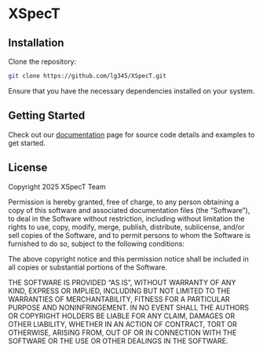 # XSpecT  

## Installation  

Clone the repository:

   ```bash
   git clone https://github.com/lg345/XSpecT.git
   ```

Ensure that you have the necessary dependencies installed on your system. 

## Getting Started  

Check out our [documentation](https://lg345.github.io/XSpect) page for source code details and examples to get started. 

## License  
Copyright 2025 XSpecT Team

Permission is hereby granted, free of charge, to any person obtaining a copy of this software and associated documentation files (the “Software”), to deal in the Software without restriction, including without limitation the rights to use, copy, modify, merge, publish, distribute, sublicense, and/or sell copies of the Software, and to permit persons to whom the Software is furnished to do so, subject to the following conditions:

The above copyright notice and this permission notice shall be included in all copies or substantial portions of the Software.

THE SOFTWARE IS PROVIDED “AS IS”, WITHOUT WARRANTY OF ANY KIND, EXPRESS OR IMPLIED, INCLUDING BUT NOT LIMITED TO THE WARRANTIES OF MERCHANTABILITY, FITNESS FOR A PARTICULAR PURPOSE AND NONINFRINGEMENT. IN NO EVENT SHALL THE AUTHORS OR COPYRIGHT HOLDERS BE LIABLE FOR ANY CLAIM, DAMAGES OR OTHER LIABILITY, WHETHER IN AN ACTION OF CONTRACT, TORT OR OTHERWISE, ARISING FROM, OUT OF OR IN CONNECTION WITH THE SOFTWARE OR THE USE OR OTHER DEALINGS IN THE SOFTWARE.
